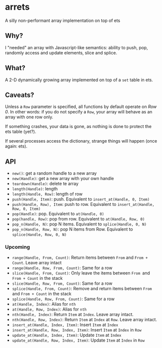 # arrets
A silly non-performant array implementation on top of ets

## Why?

I "needed" an array with Javascript-like semantics: ability
to push, pop, randomly access and update elements, slice and splice.

## What?

A 2-D dynamically growing array implemented on top of a `set` table in ets.

## Caveats?

Unless a `Row` parameter is specified, all functions by default operate on
_Row 0_. In other words: if you do not specify a `Row`, your array will behave
as an array with one row only.

If something crashes, your data is gone, as nothing is done to protect the ets
table (yet?).

If several processes access the dictionary, strange things will happen (once
again: ets).

## API

- `new()`: get a random handle to a new array
- `new(Handle)`: get a new array with your own handle
- `teardown(Handle)`: delete te array
- `length(Handle)`: length
- `length(Handle, Row)`: length of row
- `push(Handle, Item)`: push. Equivalent to `insert_at(Handle, 0, Item)`
- `push(Handle, Row), Item`: push to row. Equivalent to `insert_at(Handle, Row, 0, Item)`
- `pop(Handle)`: pop. Equivalent to `at(Handle, 0)`
- `pop(handle, Row)`: pop from row. Equivalent to `at(Handle, Row, 0)`
- `pop_n(Handle, N)`: pop N items. Equivalent to `splice(Handle, 0, N)`
- `pop_n(Handle, Row, N)`: pop N items from Row. Equivalent to `splice(Handle, Row, 0, N)`

### Upcoming

- `range(Handle, From, Count)`: Return items between `From` and `From + Count`. Leave array intact
- `range(Handle, Row, From, Count)`: Same for a row
- `slice(Handle, From, Count)`: Only leave the items between `From `and `From + Count` in the stack
- `slice(Handle, Row, From, Count)`: Same for a row
- `splice(Handle, From, Count)`: Remove and return items between `From `and `From + Count` in the stack
- `splice(Handle, Row, From, Count)`: Same for a row
- `at(Handle, Index)`: Alias for `nth`
- `at(Handle, Row, Index)`: Alias for `nth`
- `nth(Handle, Index)`: Return `Item` at `Index`. Leave array intact.
- `nth(Handle, Row, Index)`: Return `Item` at `Index` at `Row`. Leave array intact.
- `insert_at(Handle, Index, Item)`: Insert `Item` at `Index`
- `insert_at(Handle, Row, Index, Item)`: Insert `Item` at `Index` in `Row`
- `update_at(Handle, Index, Item)`: Update `Item` at `Index`
- `update_at(Handle, Row, Index, Item)`: Update `Item` at `Index` in `Row`
